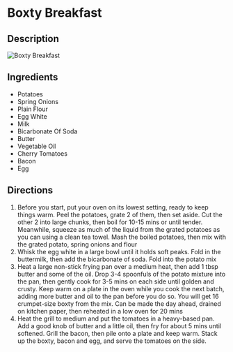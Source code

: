 # Boxty Breakfast

## Description
![Boxty Breakfast](https://www.themealdb.com/images/media/meals/naqyel1608588563.jpg "Boxty Breakfast")

## Ingredients
- Potatoes
- Spring Onions
- Plain Flour
- Egg White
- Milk
- Bicarbonate Of Soda
- Butter
- Vegetable Oil
- Cherry Tomatoes
- Bacon
- Egg

## Directions
1. Before you start, put your oven on its lowest setting, ready to keep things warm. Peel the potatoes, grate 2 of them, then set aside. Cut the other 2 into large chunks, then boil for 10-15 mins or until tender. Meanwhile, squeeze as much of the liquid from the grated potatoes as you can using a clean tea towel. Mash the boiled potatoes, then mix with the grated potato, spring onions and flour
2. Whisk the egg white in a large bowl until it holds soft peaks. Fold in the buttermilk, then add the bicarbonate of soda. Fold into the potato mix
3. Heat a large non-stick frying pan over a medium heat, then add 1 tbsp butter and some of the oil. Drop 3-4 spoonfuls of the potato mixture into the pan, then gently cook for 3-5 mins on each side until golden and crusty. Keep warm on a plate in the oven while you cook the next batch, adding more butter and oil to the pan before you do so. You will get 16 crumpet-size boxty from the mix. Can be made the day ahead, drained on kitchen paper, then reheated in a low oven for 20 mins
4. Heat the grill to medium and put the tomatoes in a heavy-based pan. Add a good knob of butter and a little oil, then fry for about 5 mins until softened. Grill the bacon, then pile onto a plate and keep warm. Stack up the boxty, bacon and egg, and serve the tomatoes on the side.
